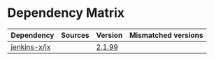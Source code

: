 # Dependency Matrix

Dependency | Sources | Version | Mismatched versions
---------- | ------- | ------- | -------------------
[jenkins-x/jx](https://github.com/jenkins-x/jx.git) |  | [2.1.99](https://github.com/jenkins-x/jx/releases/tag/v2.1.99) | 
